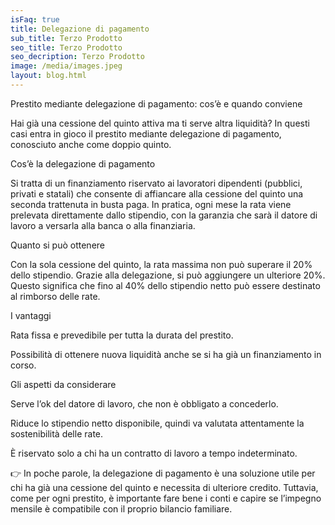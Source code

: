 ```yaml
---
isFaq: true
title: Delegazione di pagamento
sub_title: Terzo Prodotto
seo_title: Terzo Prodotto
seo_decription: Terzo Prodotto
image: /media/images.jpeg
layout: blog.html
---
```

Prestito mediante delegazione di pagamento: cos’è e quando conviene

Hai già una cessione del quinto attiva ma ti serve altra liquidità? In questi casi entra in gioco il prestito mediante delegazione di pagamento, conosciuto anche come doppio quinto.

Cos’è la delegazione di pagamento

Si tratta di un finanziamento riservato ai lavoratori dipendenti (pubblici, privati e statali) che consente di affiancare alla cessione del quinto una seconda trattenuta in busta paga. In pratica, ogni mese la rata viene prelevata direttamente dallo stipendio, con la garanzia che sarà il datore di lavoro a versarla alla banca o alla finanziaria.

Quanto si può ottenere

Con la sola cessione del quinto, la rata massima non può superare il 20% dello stipendio. Grazie alla delegazione, si può aggiungere un ulteriore 20%. Questo significa che fino al 40% dello stipendio netto può essere destinato al rimborso delle rate.

I vantaggi

Rata fissa e prevedibile per tutta la durata del prestito.

Possibilità di ottenere nuova liquidità anche se si ha già un finanziamento in corso.


Gli aspetti da considerare

Serve l’ok del datore di lavoro, che non è obbligato a concederlo.

Riduce lo stipendio netto disponibile, quindi va valutata attentamente la sostenibilità delle rate.

È riservato solo a chi ha un contratto di lavoro a tempo indeterminato.

👉 In poche parole, la delegazione di pagamento è una soluzione utile per chi ha già una cessione del quinto e necessita di ulteriore credito. Tuttavia, come per ogni prestito, è importante fare bene i conti e capire se l’impegno mensile è compatibile con il proprio bilancio familiare.
